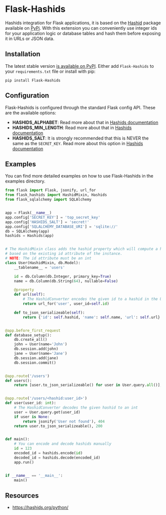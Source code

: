 # Flask-Hashids

Hashids integration for Flask applications, it is based on the [Hashid](https://github.com/davidaurelio/hashids-python) package available on [PyPi](https://pypi.org/project/hashids/). With this extension you can conveniently use integer ids for your application logic or database tables and hash them before exposing it in URLs or JSON data.

## Installation

The latest stable version [is available on PyPI](https://pypi.org/project/Flask-Hashids/). Either add `Flask-Hashids` to your `requirements.txt` file or install with pip:

```
pip install Flask-Hashids
```

## Configuration

Flask-Hashids is configured through the standard Flask config API. These are the available options:

- **HASHIDS_ALPHABET**: Read more about that in [Hashids documentation](https://github.com/davidaurelio/hashids-python#using-a-custom-alphabet)
- **HASHIDS_MIN_LENGTH**: Read more about that in [Hashids documentation](https://github.com/davidaurelio/hashids-python#controlling-hash-length)
- **HASHIDS_SALT**: It is strongly recommended that this is NEVER the same as the `SECRET_KEY`. Read more about this option in [Hashids documentation](https://github.com/davidaurelio/hashids-python#using-a-custom-salt)

## Examples

You can find more detailed examples on how to use Flask-Hashids in the examples directory.

```python
from flask import Flask, jsonify, url_for
from flask_hashids import HashidMixin, Hashids
from flask_sqlalchemy import SQLAlchemy


app = Flask(__name__)
app.config['SECRET_KEY'] = 'top_secret_key'
app.config['HASHIDS_SALT'] = 'secret!'
app.config['SQLALCHEMY_DATABASE_URI'] = 'sqlite://'
db = SQLAlchemy(app)
hashids = Hashids(app)


# The HashidMixin class adds the hashid property which will compute a hashid
# based on the existing id attribute of the instance.
# NOTE: The id attribute must be an int
class User(HashidMixin, db.Model):
    __tablename__ = 'users'

    id = db.Column(db.Integer, primary_key=True)
    name = db.Column(db.String(64), nullable=False)

    @property
    def url(self):
        # The HashidConverter encodes the given id to a hashid in the URL
        return url_for('user', user_id=self.id)

    def to_json_serializeable(self):
        return {'id': self.hashid, 'name': self.name, 'url': self.url}


@app.before_first_request
def database_setup():
    db.create_all()
    john = User(name='John')
    db.session.add(john)
    jane = User(name='Jane')
    db.session.add(jane)
    db.session.commit()


@app.route('/users')
def users():
    return [user.to_json_serializeable() for user in User.query.all()], 200


@app.route('/users/<hashid:user_id>')
def user(user_id: int):
    # The HashidConverter decodes the given hashid to an int
    user = User.query.get(user_id)
    if user is None:
        return jsonify('User not found'), 404
    return user.to_json_serializeable(), 200


def main():
    # You can encode and decode hashids manually
    id = 123
    encoded_id = hashids.encode(id)
    decoded_id = hashids.decode(encoded_id)
    app.run()


if __name__ == '__main__':
    main()
```


## Resources

- https://hashids.org/python/
